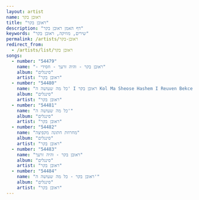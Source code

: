 ```yaml
---
layout: artist
name: ראובן בקר
title: "ראובן בקר"
description: "דף האמן ראובן בקר"
keywords: "שירים, מוזיקה, ראובן בקר"
permalink: /artists/ראובן-בקר
redirect_from:
  - /artists/list/ראובן בקר
songs:
  - number: "54479"
    name: "- ראובן בקר - והיה זרעך - חסידי"
    album: "סינגלים"
    artist: "ראובן בקר"
  - number: "54480"
    name: "כל מה שעושה ה' I ראובן בקר Kol Ma Sheose Hashem I Reuven Bekcer"
    album: "סינגלים"
    artist: "ראובן בקר"
  - number: "54481"
    name: "כל מה שעושה ה'"
    album: "סינגלים"
    artist: "ראובן בקר"
  - number: "54482"
    name: "מחרוזת חתונה מקפיצה"
    album: "סינגלים"
    artist: "ראובן בקר"
  - number: "54483"
    name: "ראובן בקר - והיה זרעך"
    album: "סינגלים"
    artist: "ראובן בקר"
  - number: "54484"
    name: "ראובן בקר - כל מה שעושה ה'"
    album: "סינגלים"
    artist: "ראובן בקר"
---
```

